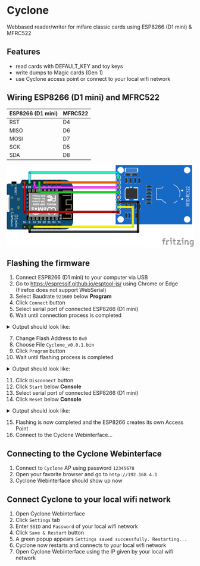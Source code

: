 # Cyclone
Webbased reader/writer for mifare classic cards using ESP8266 (D1 mini) &amp; MFRC522

## Features
- read cards with DEFAULT_KEY and toy keys
- write dumps to Magic cards (Gen 1)
- use Cyclone access point or connect to your local wifi network

## Wiring ESP8266 (D1 mini) and MFRC522 
| ESP8266 (D1 mini) | MFRC522 |
| -------- | ------- |
| RST | D4 |
| MISO | D6 |
| MOSI | D7 |
| SCK | D5 |
| SDA | D8 |

![](https://github.com/elbuit/mfrc522cli/blob/main/mfrc522_cli_bb.png)

## Flashing the firmware
1. Connect ESP8266 (D1 mini) to your computer via USB
2. Go to https://espressif.github.io/esptool-js/ using Chrome or Edge (Firefox does not support WebSerial)
3. Select Baudrate `921600` below **Program**
4. Click `Connect` button
5. Select serial port of connected ESP8266 (D1 mini)
6. Wait until connection process is completed
<details><summary>Output should look like:</summary>

 ```
esptool.js
Serial port WebSerial VendorID 0xXXXX ProductID 0xXXXX
Connecting....
Detecting chip type... ESP8266
Chip is ESP8266EX
Features: WiFi
Crystal is 26MHz
MAC: xx:xx:xx:xx:xx:xx
Uploading stub...
Running stub...
Stub running...
Changing baudrate to 921600
Changed
```
</details>

7. Change Flash Address to `0x0`
8. Choose File `Cyclone_v0.0.1.bin`
9. Click `Program` button
10. Wait until flashing process is completed
<details><summary>Output should look like:</summary>

 ```
Warning: Image file at 0x0 doesn't look like an image file, so not changing any flash settings.
Compressed 4169728 bytes to 761690...
Writing at 0x0... (2%)
Writing at 0x5cee... (4%)
Writing at 0xbb8e... (6%)
Writing at 0x11981... (8%)
Writing at 0x17290... (10%)
Writing at 0x1d06e... (12%)
Writing at 0x22494... (14%)
Writing at 0x27cfa... (17%)
Writing at 0x2d0bd... (19%)
Writing at 0x32089... (21%)
Writing at 0x37174... (23%)
Writing at 0x3c97c... (25%)
Writing at 0x4202d... (27%)
Writing at 0x47417... (29%)
Writing at 0x4ca51... (31%)
Writing at 0x53209... (34%)
Writing at 0x58b49... (36%)
Writing at 0x303768... (38%)
Writing at 0x308f0a... (40%)
Writing at 0x30f00b... (42%)
Writing at 0x314bf3... (44%)
Writing at 0x31a927... (46%)
Writing at 0x3204a9... (48%)
Writing at 0x325d7e... (51%)
Writing at 0x32dde8... (53%)
Writing at 0x337744... (55%)
Writing at 0x33fbd5... (57%)
Writing at 0x349541... (59%)
Writing at 0x352d35... (61%)
Writing at 0x35cf77... (63%)
Writing at 0x367911... (65%)
Writing at 0x371b1b... (68%)
Writing at 0x37a54d... (70%)
Writing at 0x382fdc... (72%)
Writing at 0x38bbf1... (74%)
Writing at 0x394707... (76%)
Writing at 0x39cb42... (78%)
Writing at 0x3a5547... (80%)
Writing at 0x3ad9b5... (82%)
Writing at 0x3b58fa... (85%)
Writing at 0x3bdbcd... (87%)
Writing at 0x3c64f9... (89%)
Writing at 0x3d48bb... (91%)
Writing at 0x3e0bbe... (93%)
Writing at 0x3ea420... (95%)
Writing at 0x3f0b8b... (97%)
Writing at 0x3f6abf... (100%)
Wrote 4169728 bytes (761690 compressed) at 0x0 in 29.295 seconds.
Hash of data verified.
Leaving...
```
</details>

11. Click `Disconnect` button
12. Click `Start` below **Console**
13. Select serial port of connected ESP8266 (D1 mini)
14. Click `Reset` below **Console**
<details><summary>Output should look like:</summary>

```
Started!
Failed to open config file: /config.json
Setting AP (Access Point)…
AP IP address: 192.168.4.1
```
</details>

15. Flashing is now completed and the ESP8266 creates its own Access Point
16. Connect to the Cyclone Webinterface...

## Connecting to the Cyclone Webinterface
1. Connect to `Cyclone` AP using password `12345678`
2. Open your favorite browser and go to `http://192.168.4.1`
3. Cyclone Webinterface should show up now

## Connect Cyclone to your local wifi network
1. Open Cyclone Webinterface
2. Click `Settings` tab
3. Enter `SSID` and `Password` of your local wifi network
4. Click `Save & Restart` button
5. A green popup appears `Settings saved successfully. Restarting...`
6. Cyclone now restarts and connects to your local wifi network
7. Open Cyclone Webinterface using the IP given by your local wifi network
